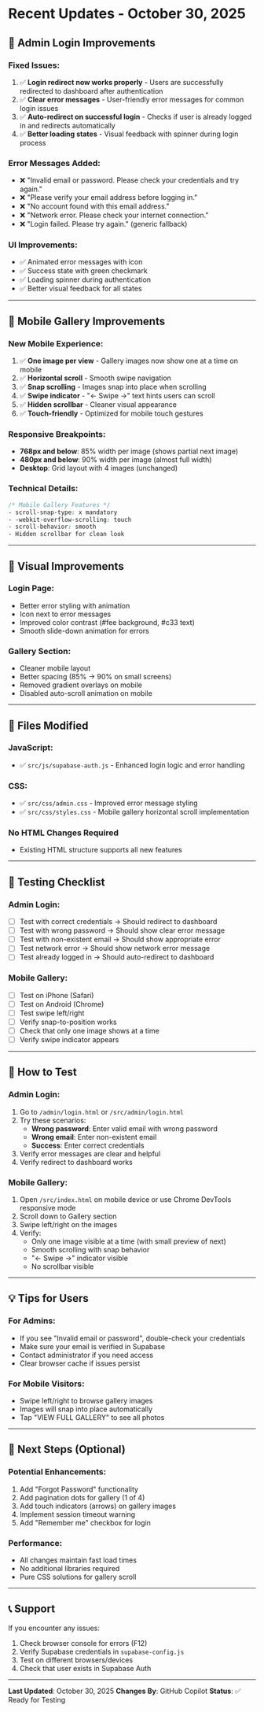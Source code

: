 # Recent Updates - October 30, 2025

## 🔐 Admin Login Improvements

### Fixed Issues:
1. ✅ **Login redirect now works properly** - Users are successfully redirected to dashboard after authentication
2. ✅ **Clear error messages** - User-friendly error messages for common login issues
3. ✅ **Auto-redirect on successful login** - Checks if user is already logged in and redirects automatically
4. ✅ **Better loading states** - Visual feedback with spinner during login process

### Error Messages Added:
- ❌ "Invalid email or password. Please check your credentials and try again."
- ❌ "Please verify your email address before logging in."
- ❌ "No account found with this email address."
- ❌ "Network error. Please check your internet connection."
- ❌ "Login failed. Please try again." (generic fallback)

### UI Improvements:
- ✅ Animated error messages with icon
- ✅ Success state with green checkmark
- ✅ Loading spinner during authentication
- ✅ Better visual feedback for all states

---

## 📱 Mobile Gallery Improvements

### New Mobile Experience:
1. ✅ **One image per view** - Gallery images now show one at a time on mobile
2. ✅ **Horizontal scroll** - Smooth swipe navigation
3. ✅ **Snap scrolling** - Images snap into place when scrolling
4. ✅ **Swipe indicator** - "← Swipe →" text hints users can scroll
5. ✅ **Hidden scrollbar** - Cleaner visual appearance
6. ✅ **Touch-friendly** - Optimized for mobile touch gestures

### Responsive Breakpoints:
- **768px and below**: 85% width per image (shows partial next image)
- **480px and below**: 90% width per image (almost full width)
- **Desktop**: Grid layout with 4 images (unchanged)

### Technical Details:
```css
/* Mobile Gallery Features */
- scroll-snap-type: x mandatory
- -webkit-overflow-scrolling: touch
- scroll-behavior: smooth
- Hidden scrollbar for clean look
```

---

## 🎨 Visual Improvements

### Login Page:
- Better error styling with animation
- Icon next to error messages
- Improved color contrast (#fee background, #c33 text)
- Smooth slide-down animation for errors

### Gallery Section:
- Cleaner mobile layout
- Better spacing (85% → 90% on small screens)
- Removed gradient overlays on mobile
- Disabled auto-scroll animation on mobile

---

## 📁 Files Modified

### JavaScript:
- ✅ `src/js/supabase-auth.js` - Enhanced login logic and error handling

### CSS:
- ✅ `src/css/admin.css` - Improved error message styling
- ✅ `src/css/styles.css` - Mobile gallery horizontal scroll implementation

### No HTML Changes Required
- Existing HTML structure supports all new features

---

## 🧪 Testing Checklist

### Admin Login:
- [ ] Test with correct credentials → Should redirect to dashboard
- [ ] Test with wrong password → Should show clear error message
- [ ] Test with non-existent email → Should show appropriate error
- [ ] Test network error → Should show network error message
- [ ] Test already logged in → Should auto-redirect to dashboard

### Mobile Gallery:
- [ ] Test on iPhone (Safari)
- [ ] Test on Android (Chrome)
- [ ] Test swipe left/right
- [ ] Verify snap-to-position works
- [ ] Check that only one image shows at a time
- [ ] Verify swipe indicator appears

---

## 🚀 How to Test

### Admin Login:
1. Go to `/admin/login.html` or `/src/admin/login.html`
2. Try these scenarios:
   - **Wrong password**: Enter valid email with wrong password
   - **Wrong email**: Enter non-existent email
   - **Success**: Enter correct credentials
3. Verify error messages are clear and helpful
4. Verify redirect to dashboard works

### Mobile Gallery:
1. Open `/src/index.html` on mobile device or use Chrome DevTools responsive mode
2. Scroll down to Gallery section
3. Swipe left/right on the images
4. Verify:
   - Only one image visible at a time (with small preview of next)
   - Smooth scrolling with snap behavior
   - "← Swipe →" indicator visible
   - No scrollbar visible

---

## 💡 Tips for Users

### For Admins:
- If you see "Invalid email or password", double-check your credentials
- Make sure your email is verified in Supabase
- Contact administrator if you need access
- Clear browser cache if issues persist

### For Mobile Visitors:
- Swipe left/right to browse gallery images
- Images will snap into place automatically
- Tap "VIEW FULL GALLERY" to see all photos

---

## 🔄 Next Steps (Optional)

### Potential Enhancements:
1. Add "Forgot Password" functionality
2. Add pagination dots for gallery (1 of 4)
3. Add touch indicators (arrows) on gallery images
4. Implement session timeout warning
5. Add "Remember me" checkbox for login

### Performance:
- All changes maintain fast load times
- No additional libraries required
- Pure CSS solutions for gallery scroll

---

## 📞 Support

If you encounter any issues:
1. Check browser console for errors (F12)
2. Verify Supabase credentials in `supabase-config.js`
3. Test on different browsers/devices
4. Check that user exists in Supabase Auth

---

**Last Updated**: October 30, 2025
**Changes By**: GitHub Copilot
**Status**: ✅ Ready for Testing
